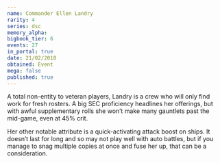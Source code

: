 ```yaml
---
name: Commander Ellen Landry
rarity: 4
series: dsc
memory_alpha:
bigbook_tier: 6
events: 27
in_portal: true
date: 21/02/2018
obtained: Event
mega: false
published: true
---
```


A total non-entity to veteran players, Landry is a crew who will only find work for fresh rosters. A big SEC proficiency headlines her offerings, but with awful supplementary rolls she won’t make many gauntlets past the mid-game, even at 45% crit.

Her other notable attribute is a quick-activating attack boost on ships. It doesn’t last for long and so may not play well with auto battles, but if you manage to snag multiple copies at once and fuse her up, that can be a consideration.
